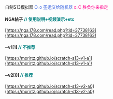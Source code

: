 自制S13模拟器 
<font color=royalblue> O_o 签运交给随机器 </font> 
<font color=deeppink> o_O 胜负你来指定 </font>

#### NGA帖子 <font color=teal> // 使用说明+视频演示+etc</font>
[https://nga.178.com/read.php?tid=37738163](https://nga.178.com/read.php?tid=37738163)

#### ~v1[1] <font color=teal> // 不推荐</font>
[https://morirtz.github.io/scratch-s13-v1-a1](https://morirtz.github.io/scratch-s13-v1-a1)

#### ~v2[0] <font color=teal> // 推荐</font>
[https://morirtz.github.io/scratch-s13-v2-a0](https://morirtz.github.io/scratch-s13-v2-a0)


